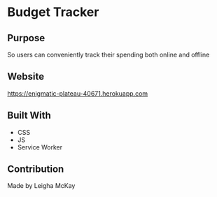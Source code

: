# Budget Tracker

## Purpose
So users can conveniently track their spending both online and offline

## Website
https://enigmatic-plateau-40671.herokuapp.com

## Built With 
* CSS
* JS
* Service Worker

## Contribution
Made by Leigha McKay